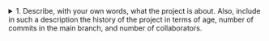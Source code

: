 <details>
<summary>1. Describe, with your own words, what the project is about. Also, include in such a description the history of the project in terms of age, number of commits in the main branch, and number of collaborators.</summary>

</details>